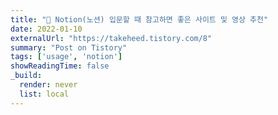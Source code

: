 ```yaml
---
title: "📄 Notion(노션) 입문할 때 참고하면 좋은 사이트 및 영상 추천"
date: 2022-01-10
externalUrl: "https://takeheed.tistory.com/8"
summary: "Post on Tistory"
tags: ['usage', 'notion']
showReadingTime: false
_build:
  render: never
  list: local
---
```

